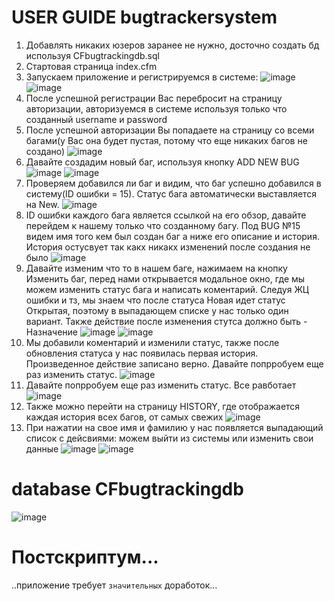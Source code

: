 # USER GUIDE bugtrackersystem

1. Добавлять никаких юзеров заранее не нужно, досточно создать бд используя CFbugtrackingdb.sql
2. Стартовая страница index.cfm
3. Запускаем приложение и регистрируемся в системе:
![image](https://github.com/valmarfina/bugtrackersystem/assets/62747320/5987e32b-af21-4a43-8ca4-e1aa09c50f9d)
![image](https://github.com/valmarfina/bugtrackersystem/assets/62747320/a64a11ce-df93-459f-80f3-78db0f551359)
4. После успешной регистрации Вас перебросит на страницу авторизации, авторизуемся в системе используя только что созданный username и password
5. После успешной авторизации Вы попадаете на страницу со всеми багами(у Вас она будет пустая, потому что еще никаких багов не создано)
![image](https://github.com/valmarfina/bugtrackersystem/assets/62747320/9e4c7829-2ed4-4d9a-9d86-5d2679eedbd7)
6. Давайте создадим новый баг, используя кнопку ADD NEW BUG
![image](https://github.com/valmarfina/bugtrackersystem/assets/62747320/8ea646a5-377e-448f-bd9d-b0a747e44d69)
![image](https://github.com/valmarfina/bugtrackersystem/assets/62747320/4f7ed919-1580-40ce-91a3-316cbeca9d6f)
7. Проверяем добавился ли баг и видим, что баг успешно добавился в систему(ID ошибки = 15). Статус бага автоматически выставляется на New.
![image](https://github.com/valmarfina/bugtrackersystem/assets/62747320/0441f0cf-cae7-48b5-b22e-5cfdaedb190a)
8. ID ошибки каждого бага является ссылкой на его обзор, давайте перейдем к нашему только что созданному багу. Под BUG №15 видем имя того кем был создан баг а ниже его описание и история. История остусвует так какх никакх изменений после создания не было
 ![image](https://github.com/valmarfina/bugtrackersystem/assets/62747320/cf0e7d4c-4ea6-4ab5-9369-bc100810ae66)
9. Давайте изменим что то в нашем баге, нажимаем на кнопку Изменить баг, перед нами открывается модальное окно, где мы можем изменить статус бага и написать коментарий. Следуя ЖЦ ошибки и тз, мы знаем что после статуса Новая идет статус Открытая, поэтому в выпадающем списке у нас только один вариант. Также действие после изменения стутса должно быть - Назначение
![image](https://github.com/valmarfina/bugtrackersystem/assets/62747320/1a91f3ef-4e11-408b-89d1-a1a181dc3687)
![image](https://github.com/valmarfina/bugtrackersystem/assets/62747320/7f49be5a-1501-4d50-9a32-5dd4f68c826f)
10. Мы добавили коментарий и изменили статус, также после обновления статуса у нас появилась первая история. Произведенное действие записано верно. Давайте попрробуем еще раз изменить статус.
![image](https://github.com/valmarfina/bugtrackersystem/assets/62747320/d54e4620-a5e9-4636-82a6-da60f48eef43)
11. Давайте попрробуем еще раз изменить статус. Все равботает
![image](https://github.com/valmarfina/bugtrackersystem/assets/62747320/e7a0ca77-f03d-45f4-8358-f7784cd11ef3)
12. Также можно перейти на страницу HISTORY, где отображается каждая история всех багов, от самых свежих
![image](https://github.com/valmarfina/bugtrackersystem/assets/62747320/1c3e3643-efef-4008-9682-5d0e50f62cce)
13. При нажатии на свое имя и фамилию у нас появляется выпадающий список с дейсвиями: можем выйти из системы или изменить свои данные
![image](https://github.com/valmarfina/bugtrackersystem/assets/62747320/a1ccdab8-2c64-4487-9791-47bea1a2bb73)
![image](https://github.com/valmarfina/bugtrackersystem/assets/62747320/99452c1c-1203-4830-b46e-19a64fc5ad95)

# database CFbugtrackingdb
![image](https://github.com/valmarfina/bugtrackersystem/assets/62747320/e504c0fc-5387-47db-b00b-3ef254ad6bab)

# Постскриптум...
..приложение требует `значительных` доработок...
